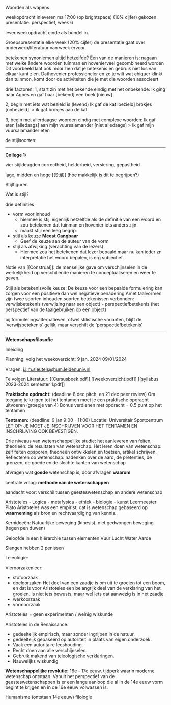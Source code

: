 
Woorden als wapens

weekopdracht inleveren ma 17:00 (op brightspace) (10% cijfer)
gekozen presentatie: perspectief, week 6

lever weekopdracht einde als bundel in.


Groepspresentatie elke week (20% cijfer)
	de presentatie gaat over onderwerp/literatuur van week ervoor.

betekenen synoniemen altijd hetzelfde?
Een van de manieren is: nagaan
met welke åndere woorden tuínman en hoveníerveel
gecombineerd worden
Dit voorbeeld laat ook mooi zien dat
je betekenis en gebruik niet los van elkaar kunt zien.
Dathovenier professioneler en zo je wilt wat chiquer
klinkt dan tuinmon, komt door de activiteiten die je
met die woorden associeert

drie factoren:
1, start zin met het bekende eindig met het onbekende:
Ik ging naar Agnes en gaf haar [bekend] een boek [nieuw]

2, begin met iets wat bezield is (levend)
Ik gaf de kat lbezield] brokjes [onbezield]. > ik gaf brokjes aan de kat

3, begin met allerdaagse woorden eindig met complexe woorden:
Ik gaf eten [alledaags] aan mijn vuursalamander [niet alledaags] > Ik gaf mijn vuursalamander eten

de stijlsoorten:



---

**College 1:**

vier stijldeugden
	correctheid, helderheid, versiering, gepastheid

lage, midden en hoge [[Stijl]]
(hoe makkelijk is dit te begrijpen?)

Stijlfiguren

Wat is stijl?

drie definities
- vorm voor inhoud 
	- hiermee is stijl eigenlijk hetzelfde als de definitie van een woord en zou betekenen dat tuinman en hovenier iets anders zijn.
	- maakt stijl een leeg begrip.
- stijl als keuze **Meest Gangbaar**
	- Geef de keuze aan de auteur van de vorm
- stijl als afwijking (verachting van de lezers)
	- Hiermee zou het betekenen dat lezer bepaald maar nu kan ieder zn interpretatie het woord bepalen, is erg subjectief.

Notie van [[Construal]]: de menselijke gave om verschijnselen in de werkelijkheid op verschillende manieren te conceptualiseren en weer te geven.

Stijl als betekenisvolle keuze:
	De keuze voor een bepaalde formulering kan zorgen voor een positieve dan wel negatieve benadering
	Amet taalvormen zijn twee soorten inhouden soorten betekenissen verbonden:
		- verwijsbetekenis (verwijzing naar een object)
		- perspectiefbetekenis (het perspectief van de taalgebruiken op een object)

bij formuleringsalternatieven, ofwel stilistische varianten, blijft de 'verwijsbetekenis' gelijk, maar verschilt de 'perspectiefbetekenis'

----

**Wetenschapsfilosofie**

Inleiding

Planning:
volg het weekoverzicht;
9 jan. 2024 09/01/2024

Vragen:
j.j.m.sleutels@hum.leidenuniv.nl

Te volgen Literatuur:
[[Cursusboek.pdf]]
[[weekoverzicht.pdf]]
[[syllabus 2023-2024 semester 1.pdf]]


**Praktische opdracht:** (deadline 8 dec pitch, en 21 dec peer review)
Om toegang te krijgen tot het tentamen moet je een praktische opdracht uitvoeren (groepje van 4)
Bonus verdienen met opdracht = 0.5 punt op het tentamen

**Tentamen:** (deadline: 9 jan 9:00 - 11:00)
Locatie: Universitair Sportcentrum
LET OP: JE MOET JE INSCHRIJVEN VOOR HET TENTAMEN EN INSCHRIJVING OOK BEVESTIGEN.


Drie niveaus van wetenschappelijke studie:
	het aanleveren van feiten, theorieën: de resultaten van wetenschap.
	Het leren doen van wetenschap: zelf feiten opsporen, theorieën ontwikkelen en toetsen, artikel schrijven.
	Reflecteren op wetenschap: nadenken over de aard, de pretenties, de grenzen, de goede en de slechte kanten van wetenschap

afvragen wat **goede** wetenschap is, door afvragen **waarom**

centrale vraag: **methode van de wetenschappen**

aandacht voor: verschil tussen geesteswetenschap en andere wetenschap

Aristoteles
	- Logica
	- metafysica
	- ethiek
	- biologie
	- kunst
Leermeester Plato
Aristoteles was een empirist, dat is wetenschap gebaseerd op **waarneming** als bron en rechtvaardiging van kennis.

Kernideeën:
Natuurlijke beweging (kinesis), niet gedwongen beweging (tegen pen duwen)

Geloofde in een hiërarchie tussen elementen
Vuur
Lucht
Water
Aarde

Slangen hebben 2 penissen

Teleologie:

Vieroorzakenleer:
- stofoorzaak
- doeloorzaken
	Het doel van een zaadje is om uit te groeien tot een boom, en dat is voor Aristoteles een belangrijk deel van de verklaring van het groeien.
	is niet iets bewusts, maar wel iets dat aanwezig is in het zaadje
- werkoorzaak
- vormoorzaak

Aristoteles = geen experimenten / weinig wiskunde


Aristoteles in de Renaissance:
- gedeeltelijk empirisch, maar zonder ingrijpen in de natuur.
- gedeelteijk gebaseerd op autoriteit in plaats van eigen onderzoek.
- Vaak een autoritaire leeshouding.
- Recht doen aan alle verschijnselen.
- Gebruik makend van teleologische verklaringen.
- Nauwelijks wiskundig

**Wetenschappelijke revolutie:**
16e - 17e eeuw, tijdperk waarin moderne wetenschap ontstaan.
Vanuit het perspectief van de geesteswetenschappen is er een lange aanloop die al in de 14e eeuw vorm begint te krijgen en in de 16e eeuw volwassen is.

Humanisme (ontstaan 14e eeuw)
filologie











